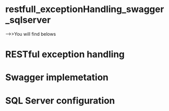 # restfull_exceptionHandling_swagger_sqlserver

-->>You will find belows 

  #  RESTful exception handling
  #  Swagger implemetation
  #  SQL Server configuration







